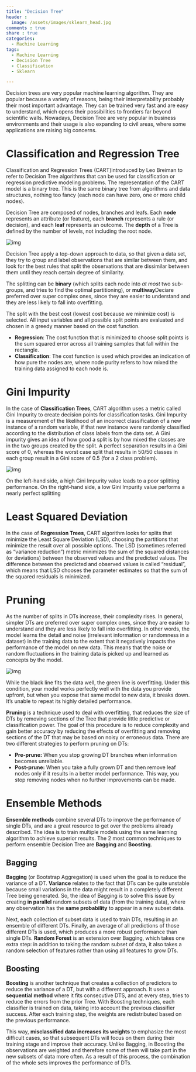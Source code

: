 ```yaml
---
title: "Decision Tree"
header :
  image: /assets/images/sklearn_head.jpg
comments : true
share : true
categories:
  - Machine Learning
tags:
  - Machine Learning
  - Decision Tree
  - Classification
  - Sklearn

---
```


Decision trees are very popular machine learning algorithm. They are popular because a variety of reasons, being their interpretability probably their most important advantage. They can be trained very fast and are easy to understand, which opens their possibilities to frontiers far beyond scientific walls. Nowadays, Decision Tree are very popular in business environments and their usage is also expanding to civil areas, where some applications are raising big concerns.

# Classification and Regression Tree

Classification and Regression Trees (CART)introduced by Leo Breiman to refer to Decision Tree algorithms that can be used for classification or regression predictive modeling problems. The representation of the CART model is a binary tree. This is the same binary tree from algorithms and data structures, nothing too fancy (each node can have zero, one or more child nodes).

Decision Tree are composed of nodes, branches and leafs. Each **node** represents an attribute (or feature), each **branch** represents a rule (or decision), and each **leaf** represents an outcome. The **depth** of a Tree is defined by the number of levels, not including the root node.

![img](https://cdn-images-1.medium.com/max/1600/0*IS9xKHt83nuERC9P)

Decision Tree apply a top-down approach to data, so that given a data set, they try to group and label observations that are similar between them, and look for the best rules that split the observations that are dissimilar between them until they reach certain degree of similarity.

The splitting can be **binary** (which splits each node into *at most* two sub-groups, and tries to find the optimal partitioning), or **multiway**Deciare preferred over super complex ones, since they are easier to understand and they are less likely to fall into overfitting.

The split with the best cost (lowest cost because we minimize cost) is selected. All input variables and all possible split points are evaluated and chosen in a greedy manner based on the cost function.

- **Regression**: The cost function that is minimized to choose split points is the sum squared error across all training samples that fall within the rectangle.
- **Classification**: The cost function is used which provides an indication of how pure the nodes are, where node purity refers to how mixed the training data assigned to each node is.

# Gini Impurity

In the case of **Classification Trees**, CART algorithm uses a metric called Gini Impurity to create decision points for classification tasks. Gini Impurity is a measurement of the likelihood of an incorrect classification of a new instance of a random variable, if that new instance were randomly classified according to the distribution of class labels from the data set. A Gini impurity gives an idea of how good a split is by how mixed the classes are in the two groups created by the split. A perfect separation results in a Gini score of 0, whereas the worst case split that results in 50/50 classes in each group result in a Gini score of 0.5 (for a 2 class problem).

![img](https://cdn-images-1.medium.com/max/1600/0*8FVbz8azTkk5Titf)

On the left-hand side, a high Gini Impurity value leads to a poor splitting performance. On the right-hand side, a low Gini Impurity value performs a nearly perfect splitting

# Least Squared Deviation

In the case of **Regression Trees**, CART algorithm looks for splits that minimize the Least Square Deviation (LSD), choosing the partitions that minimize the result over all possible options. The LSD (sometimes referred as “variance reduction”) metric minimizes the sum of the squared distances (or deviations) between the observed values and the predicted values. The difference between the predicted and observed values is called “residual”, which means that LSD chooses the parameter estimates so that the sum of the squared residuals is minimized.

# Pruning

As the number of splits in DTs increase, their complexity rises. In general, simpler DTs are preferred over super complex ones, since they are easier to understand and they are less likely to fall into overfitting. In other words, the model learns the detail and noise (irrelevant information or randomness in a dataset) in the training data to the extent that it negatively impacts the performance of the model on new data. This means that the noise or random fluctuations in the training data is picked up and learned as concepts by the model.

![img](https://cdn-images-1.medium.com/max/1600/1*c3W5mjgvBRIOFA8ye1JEXg.png)

While the black line fits the data well, the green line is overfitting. Under this condition, your model works perfectly well with the data you provide upfront, but when you expose that same model to new data, it breaks down. It’s unable to repeat its highly detailed performance.

**Pruning** is a technique used to deal with overfitting, that reduces the size of DTs by removing sections of the Tree that provide little predictive or classification power. The goal of this procedure is to reduce complexity and gain better accuracy by reducing the effects of overfitting and removing sections of the DT that may be based on noisy or erroneous data. There are two different strategies to perform pruning on DTs:

- **Pre-prune:** When you stop growing DT branches when information becomes unreliable.
- **Post-prune:** When you take a fully grown DT and then remove leaf nodes only if it results in a better model performance. This way, you stop removing nodes when no further improvements can be made.

# Ensemble Methods

**Ensemble methods** combine several DTs to improve the performance of single DTs, and are a great resource to get over the problems already described. The idea is to train multiple models using the same learning algorithm to achieve superior results. The 2 most common techniques to perform ensemble Decision Tree are **Bagging** and **Boosting**.

## Bagging

**Bagging** (or Bootstrap Aggregation) is used when the goal is to reduce the variance of a DT. **Variance** relates to the fact that DTs can be quite unstable because small variations in the data might result in a completely different Tree being generated. So, the idea of Bagging is to solve this issue by creating **in parallel** random subsets of data (from the training data), where any observation has the **same probability** to appear in a new subset data. 

Next, each collection of subset data is used to train DTs, resulting in an ensemble of different DTs. Finally, an average of all predictions of those different DTs is used, which produces a more robust performance than single DTs. **Random Forest** is an extension over Bagging, which takes one extra step: in addition to taking the random subset of data, it also takes a random selection of features rather than using all features to grow DTs.

## **Boosting** 

**Boosting** is another technique that creates a collection of predictors to reduce the variance of a DT, but with a different approach. It uses a **sequential method** where it fits consecutive DTS, and at every step, tries to reduce the errors from the prior Tree. With Boosting techniques, each classifier is trained on data, taking into account the previous classifier success. After each training step, the weights are redistributed based on the previous performance. 

This way, **misclassified data increases its weights** to emphasize the most difficult cases, so that subsequent DTs will focus on them during their training stage and improve their accuracy. Unlike Bagging, in Boosting the observations are weighted and therefore some of them will take part in the new subsets of data more often. As a result of this process, the combination of the whole sets improves the performance of DTs.
